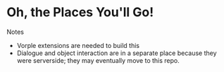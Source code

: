 ﻿# Oh, the Places You'll Go!
 
Notes

 - Vorple extensions are needed to build this
 - Dialogue and object interaction are in a separate place because they were serverside; they may eventually move to this repo. 
